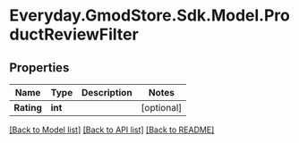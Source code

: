 # Everyday.GmodStore.Sdk.Model.ProductReviewFilter

## Properties

Name | Type | Description | Notes
------------ | ------------- | ------------- | -------------
**Rating** | **int** |  | [optional] 

[[Back to Model list]](../README.md#documentation-for-models) [[Back to API list]](../README.md#documentation-for-api-endpoints) [[Back to README]](../README.md)

